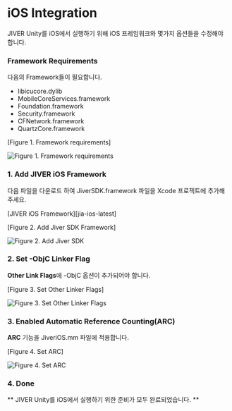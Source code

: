 iOS Integration
=======================
JIVER Unity를 iOS에서 실행하기 위해 iOS 프레임워크와 몇가지 옵션들을 수정해야 합니다.

### Framework Requirements
다음의 Framework들이 필요합니다.

* libicucore.dylib
* MobileCoreServices.framework
* Foundation.framework
* Security.framework
* CFNetwork.framework
* QuartzCore.framework

[Figure 1. Framework requirements]

![Figure 1. Framework requirements](/developer/img/jiver-sdk-001.png)

### 1. Add JIVER iOS Framework
다음 파일을 다운로드 하여 JiverSDK.framework 파일을 Xcode 프로젝트에 추가해 주세요.

[JIVER iOS Framework][jia-ios-latest]

[Figure 2. Add Jiver SDK Framework]

![Figure 2. Add Jiver SDK](/developer/img/jiver-sdk-002.png)

### 2. Set -ObjC Linker Flag 
**Other Link Flags**에 -ObjC 옵션이 추가되어야 합니다.

[Figure 3. Set Other Linker Flags]

![Figure 3. Set Other Linker Flags](/developer/img/jiver-unity-sdk-001.png)

### 3. Enabled Automatic Reference Counting(ARC)
**ARC** 기능을 JiveriOS.mm 파일에 적용합니다.

[Figure 4. Set ARC]

![Figure 4. Set ARC](/developer/img/jiver-unity-sdk-002.png)

### 4. Done

** JIVER Unity를 iOS에서 실행하기 위한 준비가 모두 완료되었습니다. **
